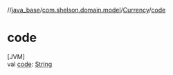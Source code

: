 //[java_base](../../../index.md)/[com.shelson.domain.model](../index.md)/[Currency](index.md)/[code](code.md)

# code

[JVM]\
val [code](code.md): [String](https://docs.oracle.com/javase/8/docs/api/java/lang/String.html)
